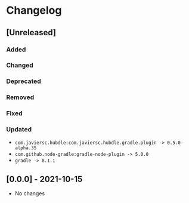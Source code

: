 # Changelog

## [Unreleased]

### Added

### Changed

### Deprecated

### Removed

### Fixed

### Updated

- `com.javiersc.hubdle:com.javiersc.hubdle.gradle.plugin -> 0.5.0-alpha.35`
- `com.github.node-gradle:gradle-node-plugin -> 5.0.0`
- `gradle -> 8.1.1`

## [0.0.0] - 2021-10-15

- No changes
